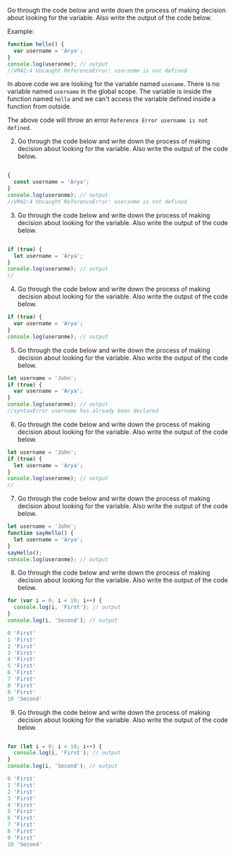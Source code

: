 Go through the code below and write down the process of making decision about looking for the variable. Also write the output of the code below.

Example:

```js
function hello() {
  var username = 'Arya';
}
console.log(useranme); // output
//VM42:4 Uncaught ReferenceError: useranme is not defined
```

In above code we are looking for the variable named `usename`. There is no variable named `username` in the global scope. The variable is inside the function named `hello` and we can't access the variable defined inside a function from outside.

The above code will throw an error `Reference Error username is not defined`.

2. Go through the code below and write down the process of making decision about looking for the variable. Also write the output of the code below.

```js

{
  const username = 'Arya';
}
console.log(useranme); // output
//VM42:4 Uncaught ReferenceError: useranme is not defined

```

3. Go through the code below and write down the process of making decision about looking for the variable. Also write the output of the code below.

```js

if (true) {
  let username = 'Arya';
}
console.log(useranme); // output
//
```

4. Go through the code below and write down the process of making decision about looking for the variable. Also write the output of the code below.

```js
if (true) {
  var username = 'Arya';
}
console.log(useranme); // output
```

5. Go through the code below and write down the process of making decision about looking for the variable. Also write the output of the code below.

```js
let username = 'John';
if (true) {
  var username = 'Arya';
}
console.log(useranme); // output
//syntaxError username has already been declared

```

6. Go through the code below and write down the process of making decision about looking for the variable. Also write the output of the code below.

```js
let username = 'John';
if (true) {
  let username = 'Arya';
}
console.log(useranme); // output
//
```

7. Go through the code below and write down the process of making decision about looking for the variable. Also write the output of the code below.

```js
let username = 'John';
function sayHello() {
  let username = 'Arya';
}
sayHello();
console.log(useranme); // output
```

8. Go through the code below and write down the process of making decision about looking for the variable. Also write the output of the code below.

```js
for (var i = 0; i < 10; i++) {
  console.log(i, 'First'); // output
}
console.log(i, 'Second'); // output

0 'First'
1 'First'
2 'First'
3 'First'
4 'First'
5 'First'
6 'First'
7 'First'
8 'First'
9 'First'
10 'Second'

```

9. Go through the code below and write down the process of making decision about looking for the variable. Also write the output of the code below.

```js

for (let i = 0; i < 10; i++) {
  console.log(i, 'First'); // output
}
console.log(i, 'Second'); // output

0 'First'
1 'First'
2 'First'
3 'First'
4 'First'
5 'First'
6 'First'
7 'First'
8 'First'
9 'First'
10 'Second'

```
